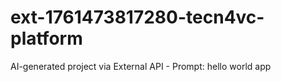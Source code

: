 # ext-1761473817280-tecn4vc-platform
AI-generated project via External API - Prompt: hello world app
